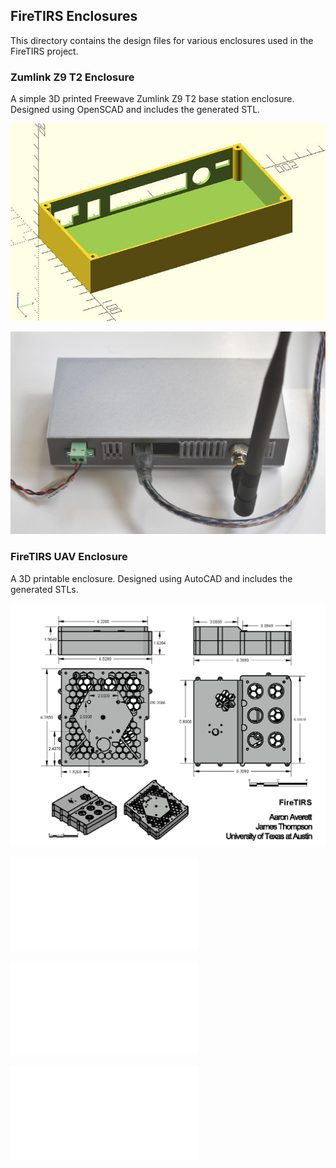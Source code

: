 ## FireTIRS Enclosures
This directory contains the design files for various enclosures used in the FireTIRS project.

### Zumlink Z9 T2 Enclosure
A simple 3D printed Freewave Zumlink Z9 T2 base station enclosure.  Designed using OpenSCAD and includes the generated STL.

![Z9 T2 OpenSCAD render](pictures/t9_t2_encl_render.jpg)

![Z9 T2 in enclosure](pictures/z9_t2_enclosure.jpg)

### FireTIRS UAV Enclosure
A 3D printable enclosure.  Designed using AutoCAD and includes the generated STLs.

![FireTIRS Dimensional Render](pictures/FireTIRS_Dimensional.png)

![FireTIRS enclosure base](pictures/housing_base.stl)

![FireTIRS enclosure top](pictures/housing_top.stl)

![FireTIRS enclosure filter retainer](pictures/retainer.stl)
